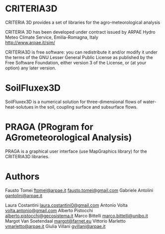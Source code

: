 # CRITERIA3D
CRITERIA 3D provides a set of libraries for the agro-meteorological analysis

CRITERIA 3D has been developed under contract issued by 
ARPAE Hydro Meteo Climate Service, Emilia-Romagna, Italy    
http://www.arpae.it/sim/

CRITERIA3D is free software: you can redistribute it and/or modify
it under the terms of the GNU Lesser General Public License as published by the Free Software Foundation, 
either version 3 of the License, or (at your option) any later version.

# SoilFluxex3D
SoilFluxex3D is a numerical solution for three-dimensional flows of water-heat-solutues in the soil, coupling surface and subsurface flows.

# PRAGA (PRogram for AGrometeorological Analysis)
PRAGA is a graphical user interface (use MapGraphics library) for the CRITERIA3D libraries.

# Authors
Fausto Tomei <ftomei@arpae.it>  <fausto.tomei@gmail.com>
Gabriele Antolini	 <gantolini@arpae.it>

Laura Costantini  <laura.costantini0@gmail.com>
Antonio Volta		<volta.antonio@gmail.com>
Alberto Pistocchi	 <alberto.pistocchi@gecosistema.it>
Marco Bittelli   <marco.bittelli@unibo.it>
Margot Van Soetendaal <margot@farnet.eu>
Vittorio Marletto <vmarletto@arpae.it>
Giulia Villani  <gvillani@arpae.it>
